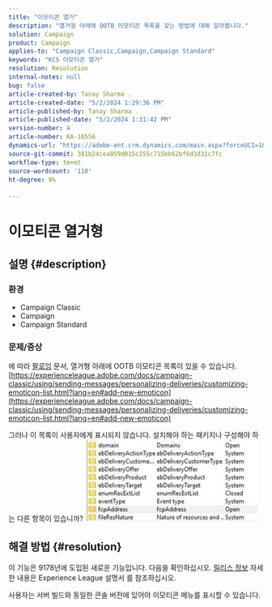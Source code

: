 ```yaml
---
title: "이모티콘 열거"
description: "열거형 아래에 OOTB 이모티콘 목록을 갖는 방법에 대해 알아봅니다."
solution: Campaign
product: Campaign
applies-to: "Campaign Classic,Campaign,Campaign Standard"
keywords: "KCS 이모티콘 열거"
resolution: Resolution
internal-notes: null
bug: false
article-created-by: Tanay Sharma .
article-created-date: "5/2/2024 1:29:36 PM"
article-published-by: Tanay Sharma .
article-published-date: "5/2/2024 1:31:42 PM"
version-number: 4
article-number: KA-16556
dynamics-url: "https://adobe-ent.crm.dynamics.com/main.aspx?forceUCI=1&pagetype=entityrecord&etn=knowledgearticle&id=c8943000-8808-ef11-9f8a-6045bd026dc7"
source-git-commit: 381b24cea859d015c255c715bb62bf6d3d31c7fc
workflow-type: tm+mt
source-wordcount: '110'
ht-degree: 9%

---
```


# 이모티콘 열거형

## 설명 {#description}


### <b>환경</b>

- Campaign Classic
- Campaign
- Campaign Standard




### <b>문제/증상</b>

에 따라 [팔로잉](https://experienceleague.adobe.com/docs/campaign-classic/using/sending-messages/personalizing-deliveries/customizing-emoticon-list.html?lang=en#add-new-emoticon) 문서, 열거형 아래에 OOTB 이모티콘 목록이 있을 수 있습니다.
[https://experienceleague.adobe.com/docs/campaign-classic/using/sending-messages/personalizing-deliveries/customizing-emoticon-list.html?lang=en#add-new-emoticon](https://experienceleague.adobe.com/docs/campaign-classic/using/sending-messages/personalizing-deliveries/customizing-emoticon-list.html?lang=en#add-new-emoticon)

그러나 이 목록이 사용자에게 표시되지 않습니다. 설치해야 하는 패키지나 구성해야 하는 다른 항목이 있습니까?
![](assets/___c9943000-8808-ef11-9f8a-6045bd026dc7___.jpeg)


## 해결 방법 {#resolution}


이 기능은 9178년에 도입된 새로운 기능입니다. 다음을 확인하십시오. [릴리스 정보](https://experienceleague.adobe.com/docs/campaign-classic/using/release-notes/previous-releases/release--20-2.html?lang=en#release-20-2-1-build-9178) 자세한 내용은 Experience League 설명서 를 참조하십시오.

사용자는 서버 빌드와 동일한 콘솔 버전에 있어야 이모티콘 메뉴를 표시할 수 있습니다.
